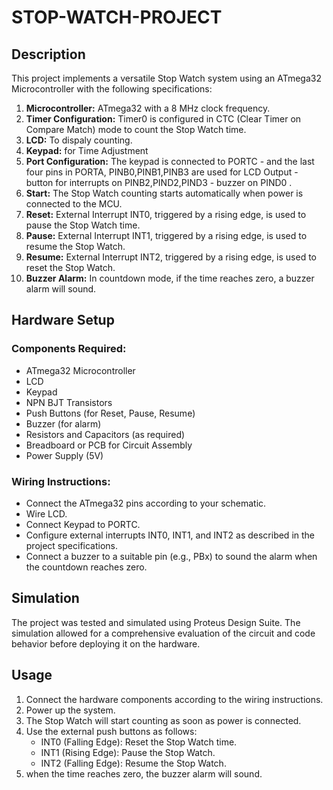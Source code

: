 # STOP-WATCH-PROJECT

## Description

This project implements a versatile Stop Watch system using an ATmega32 Microcontroller with the following specifications:

1. **Microcontroller:** ATmega32 with a 8 MHz clock frequency.
2. **Timer Configuration:** Timer0 is configured in CTC (Clear Timer on Compare Match) mode to count the Stop Watch time.
3. **LCD:** To dispaly counting.
4. **Keypad:** for Time Adjustment
5. **Port Configuration:** The keypad is connected to  PORTC - and the last four pins in PORTA, PINB0,PINB1,PINB3 are used for LCD Output - button for interrupts on PINB2,PIND2,PIND3 - buzzer on PIND0  .
6. **Start:** The Stop Watch counting starts automatically when power is connected to the MCU.
7. **Reset:** External Interrupt INT0, triggered by a rising edge, is used to pause the Stop Watch time.
8. **Pause:** External Interrupt INT1, triggered by a rising edge, is used to resume the Stop Watch.
9. **Resume:** External Interrupt INT2, triggered by a rising edge, is used to reset the Stop Watch.
10. **Buzzer Alarm:** In countdown mode, if the time reaches zero, a buzzer alarm will sound.

## Hardware Setup

### Components Required:

- ATmega32 Microcontroller
- LCD
- Keypad
- NPN BJT Transistors
- Push Buttons (for Reset, Pause, Resume)
- Buzzer (for alarm)
- Resistors and Capacitors (as required)
- Breadboard or PCB for Circuit Assembly
- Power Supply (5V)

### Wiring Instructions:

- Connect the ATmega32 pins according to your schematic.
- Wire LCD.
- Connect Keypad to PORTC.
- Configure external interrupts INT0, INT1, and INT2 as described in the project specifications.
- Connect a buzzer to a suitable pin (e.g., PBx) to sound the alarm when the countdown reaches zero.

## Simulation

The project was tested and simulated using Proteus Design Suite. The simulation allowed for a comprehensive evaluation of the circuit and code behavior before deploying it on the hardware.

## Usage

1. Connect the hardware components according to the wiring instructions.
2. Power up the system.
3. The Stop Watch will start counting as soon as power is connected.
4. Use the external push buttons as follows:
   - INT0 (Falling Edge): Reset the Stop Watch time.
   - INT1 (Rising Edge): Pause the Stop Watch.
   - INT2 (Falling Edge): Resume the Stop Watch.
5.  when the time reaches zero, the buzzer alarm will sound.
